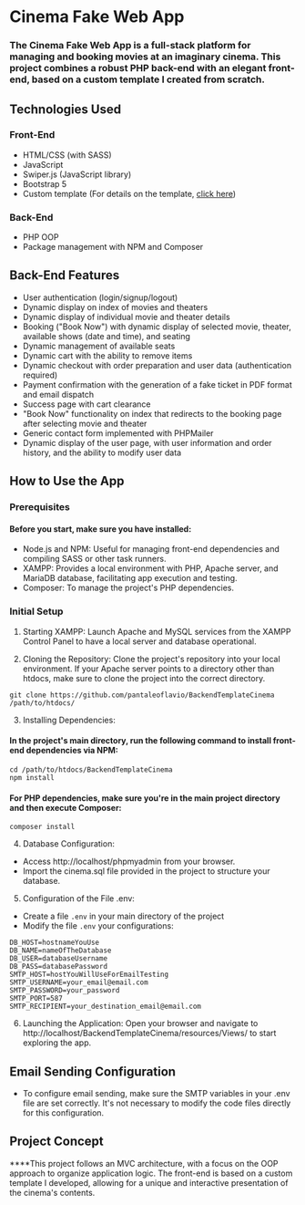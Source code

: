 # Cinema Fake Web App

### The Cinema Fake Web App is a full-stack platform for managing and booking movies at an imaginary cinema. This project combines a robust PHP back-end with an elegant front-end, based on a custom template I created from scratch.

## Technologies Used

### Front-End

* HTML/CSS (with SASS)
* JavaScript
* Swiper.js (JavaScript library)
* Bootstrap 5
* Custom template (For details on the template, [click here](https://github.com/pantaleoflavio/cinemaAppFS))

### Back-End

* PHP OOP
* Package management with NPM and Composer

## Back-End Features

* User authentication (login/signup/logout)
* Dynamic display on index of movies and theaters
* Dynamic display of individual movie and theater details
* Booking ("Book Now") with dynamic display of selected movie, theater, available shows (date and time), and seating
* Dynamic management of available seats
* Dynamic cart with the ability to remove items
* Dynamic checkout with order preparation and user data (authentication required)
* Payment confirmation with the generation of a fake ticket in PDF format and email dispatch
* Success page with cart clearance
* "Book Now" functionality on index that redirects to the booking page after selecting movie and theater
* Generic contact form implemented with PHPMailer
* Dynamic display of the user page, with user information and order history, and the ability to modify user data

## How to Use the App

### Prerequisites

#### Before you start, make sure you have installed:

* Node.js and NPM: Useful for managing front-end dependencies and compiling SASS or other task runners.
* XAMPP: Provides a local environment with PHP, Apache server, and MariaDB database, facilitating app execution and testing.
* Composer: To manage the project's PHP dependencies.

### Initial Setup

1. Starting XAMPP: Launch Apache and MySQL services from the XAMPP Control Panel to have a local server and database operational.

2. Cloning the Repository: Clone the project's repository into your local environment. If your Apache server points to a directory other than htdocs, make sure to clone the project into the correct directory.

```Copy code
git clone https://github.com/pantaleoflavio/BackendTemplateCinema /path/to/htdocs/
```

3. Installing Dependencies:

#### In the project's main directory, run the following command to install front-end dependencies via NPM:

```Copy code
cd /path/to/htdocs/BackendTemplateCinema
npm install
```

#### For PHP dependencies, make sure you're in the main project directory and then execute Composer:

```Copy code
composer install
```

4. Database Configuration:

* Access http://localhost/phpmyadmin from your browser.
* Import the cinema.sql file provided in the project to structure your database.

5. Configuration of the File .env:

* Create a file `.env` in your main directory of the project
* Modify the file `.env` your configurations:

```Copy code
DB_HOST=hostnameYouUse
DB_NAME=nameOfTheDatabase
DB_USER=databaseUsername
DB_PASS=databasePassword
SMTP_HOST=hostYouWillUseForEmailTesting
SMTP_USERNAME=your_email@email.com
SMTP_PASSWORD=your_password
SMTP_PORT=587
SMTP_RECIPIENT=your_destination_email@email.com
```

6. Launching the Application: Open your browser and navigate to http://localhost/BackendTemplateCinema/resources/Views/ to start exploring the app.

## Email Sending Configuration

* To configure email sending, make sure the SMTP variables in your .env file are set correctly. It's not necessary to modify the code files directly for this configuration.

## Project Concept
****This project follows an MVC architecture, with a focus on the OOP approach to organize application logic. The front-end is based on a custom template I developed, allowing for a unique and interactive presentation of the cinema's contents.
